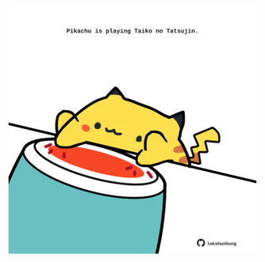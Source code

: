 <!-- built at 08/06/2024, 09:00:51 UTC -->
<p align="center">
  <img width="500" height="500" src="./ReadmeImage.svg">
</p>
